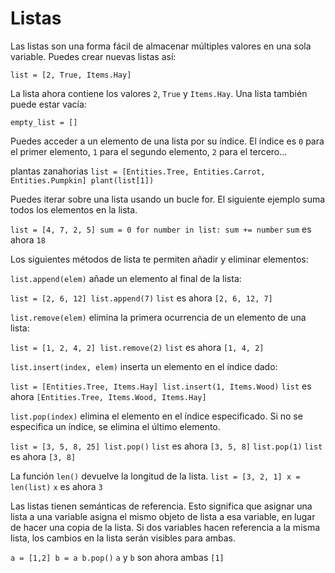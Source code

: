 # Listas
Las listas son una forma fácil de almacenar múltiples valores en una sola variable.
Puedes crear nuevas listas así:

`list = [2, True, Items.Hay]`

La lista ahora contiene los valores `2`, `True` y `Items.Hay`.
Una lista también puede estar vacía:

`empty_list = []`

Puedes acceder a un elemento de una lista por su índice. El índice es `0` para el primer elemento, `1` para el segundo elemento, `2` para el tercero...

plantas zanahorias
`list = [Entities.Tree, Entities.Carrot, Entities.Pumpkin]
plant(list[1])`

Puedes iterar sobre una lista usando un bucle for. El siguiente ejemplo suma todos los elementos en la lista.

`list = [4, 7, 2, 5]
sum = 0
for number in list:
	sum += number`
`sum` es ahora `18`

Los siguientes métodos de lista te permiten añadir y eliminar elementos:

`list.append(elem)` añade un elemento al final de la lista:

`list = [2, 6, 12]
list.append(7)`
`list` es ahora `[2, 6, 12, 7]`

`list.remove(elem)` elimina la primera ocurrencia de un elemento de una lista:

`list = [1, 2, 4, 2]
list.remove(2)`
`list` es ahora `[1, 4, 2]`

`list.insert(index, elem)` inserta un elemento en el índice dado:

`list = [Entities.Tree, Items.Hay]
list.insert(1, Items.Wood)`
`list` es ahora `[Entities.Tree, Items.Wood, Items.Hay]`

`list.pop(index)` elimina el elemento en el índice especificado.
Si no se especifica un índice, se elimina el último elemento.

`list = [3, 5, 8, 25]
list.pop()`
`list` es ahora `[3, 5, 8]`
`list.pop(1)`
`list` es ahora `[3, 8]`

La función `len()` devuelve la longitud de la lista.
`list = [3, 2, 1]
x = len(list)`
`x` es ahora `3`

Las listas tienen semánticas de referencia. Esto significa que asignar una lista a una variable asigna el mismo objeto de lista a esa variable, en lugar de hacer una copia de la lista.
Si dos variables hacen referencia a la misma lista, los cambios en la lista serán visibles para ambas.

`a = [1,2]
b = a
b.pop()`
`a` y `b` son ahora ambas `[1]`